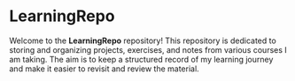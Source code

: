 # LearningRepo

Welcome to the **LearningRepo** repository! This repository is dedicated to storing and organizing projects, exercises, and notes from various courses I am taking. The aim is to keep a structured record of my learning journey and make it easier to revisit and review the material.
